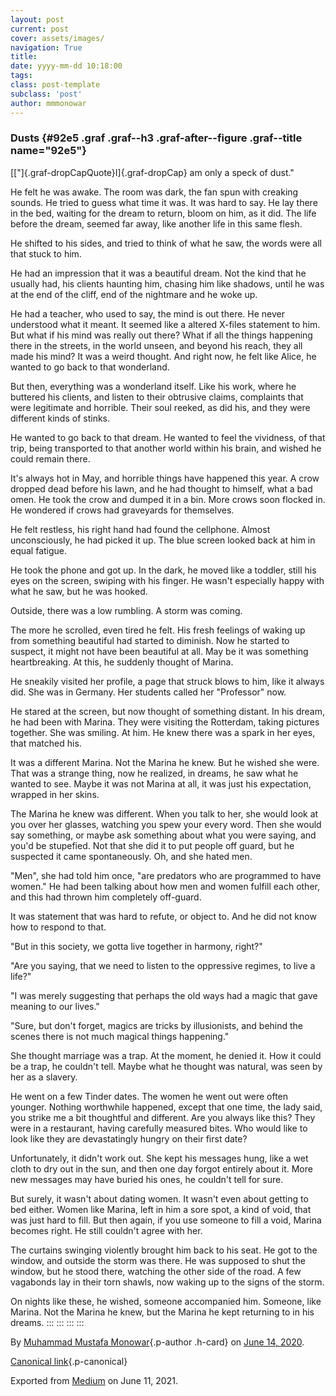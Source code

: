 ```yaml
---
layout: post
current: post
cover: assets/images/
navigation: True
title: 
date: yyyy-mm-dd 10:18:00
tags: 
class: post-template
subclass: 'post'
author: mmmonowar
---
```


### Dusts {#92e5 .graf .graf--h3 .graf-after--figure .graf--title name="92e5"}

[["]{.graf-dropCapQuote}I]{.graf-dropCap} am only a speck of dust."

He felt he was awake. The room was dark, the fan spun with creaking
sounds. He tried to guess what time it was. It was hard to say. He lay
there in the bed, waiting for the dream to return, bloom on him, as it
did. The life before the dream, seemed far away, like another life in
this same flesh.

He shifted to his sides, and tried to think of what he saw, the words
were all that stuck to him.

He had an impression that it was a beautiful dream. Not the kind that he
usually had, his clients haunting him, chasing him like shadows, until
he was at the end of the cliff, end of the nightmare and he woke up.

He had a teacher, who used to say, the mind is out there. He never
understood what it meant. It seemed like a altered X-files statement to
him. But what if his mind was really out there? What if all the things
happening there in the streets, in the world unseen, and beyond his
reach, they all made his mind? It was a weird thought. And right now, he
felt like Alice, he wanted to go back to that wonderland.

But then, everything was a wonderland itself. Like his work, where he
buttered his clients, and listen to their obtrusive claims, complaints
that were legitimate and horrible. Their soul reeked, as did his, and
they were different kinds of stinks.

He wanted to go back to that dream. He wanted to feel the vividness, of
that trip, being transported to that another world within his brain, and
wished he could remain there.

It's always hot in May, and horrible things have happened this year. A
crow dropped dead before his lawn, and he had thought to himself, what a
bad omen. He took the crow and dumped it in a bin. More crows soon
flocked in. He wondered if crows had graveyards for themselves.

He felt restless, his right hand had found the cellphone. Almost
unconsciously, he had picked it up. The blue screen looked back at him
in equal fatigue.

He took the phone and got up. In the dark, he moved like a toddler,
still his eyes on the screen, swiping with his finger. He wasn't
especially happy with what he saw, but he was hooked.

Outside, there was a low rumbling. A storm was coming.

The more he scrolled, even tired he felt. His fresh feelings of waking
up from something beautiful had started to diminish. Now he started to
suspect, it might not have been beautiful at all. May be it was
something heartbreaking. At this, he suddenly thought of Marina.

He sneakily visited her profile, a page that struck blows to him, like
it always did. She was in Germany. Her students called her "Professor"
now.

He stared at the screen, but now thought of something distant. In his
dream, he had been with Marina. They were visiting the Rotterdam, taking
pictures together. She was smiling. At him. He knew there was a spark in
her eyes, that matched his.

It was a different Marina. Not the Marina he knew. But he wished she
were. That was a strange thing, now he realized, in dreams, he saw what
he wanted to see. Maybe it was not Marina at all, it was just his
expectation, wrapped in her skins.

The Marina he knew was different. When you talk to her, she would look
at you over her glasses, watching you spew your every word. Then she
would say something, or maybe ask something about what you were saying,
and you'd be stupefied. Not that she did it to put people off guard, but
he suspected it came spontaneously. Oh, and she hated men.

"Men", she had told him once, "are predators who are programmed to have
women." He had been talking about how men and women fulfill each other,
and this had thrown him completely off-guard.

It was statement that was hard to refute, or object to. And he did not
know how to respond to that.

"But in this society, we gotta live together in harmony, right?"

"Are you saying, that we need to listen to the oppressive regimes, to
live a life?"

"I was merely suggesting that perhaps the old ways had a magic that gave
meaning to our lives."

"Sure, but don't forget, magics are tricks by illusionists, and behind
the scenes there is not much magical things happening."

She thought marriage was a trap. At the moment, he denied it. How it
could be a trap, he couldn't tell. Maybe what he thought was natural,
was seen by her as a slavery.

He went on a few Tinder dates. The women he went out were often younger.
Nothing worthwhile happened, except that one time, the lady said, you
strike me a bit thoughtful and different. Are you always like this? They
were in a restaurant, having carefully measured bites. Who would like to
look like they are devastatingly hungry on their first date?

Unfortunately, it didn't work out. She kept his messages hung, like a
wet cloth to dry out in the sun, and then one day forgot entirely about
it. More new messages may have buried his ones, he couldn't tell for
sure.

But surely, it wasn't about dating women. It wasn't even about getting
to bed either. Women like Marina, left in him a sore spot, a kind of
void, that was just hard to fill. But then again, if you use someone to
fill a void, Marina becomes right. He still couldn't agree with her.

The curtains swinging violently brought him back to his seat. He got to
the window, and outside the storm was there. He was supposed to shut the
window, but he stood there, watching the other side of the road. A few
vagabonds lay in their torn shawls, now waking up to the signs of the
storm.

On nights like these, he wished, someone accompanied him. Someone, like
Marina. Not the Marina he knew, but the Marina he kept returning to in
his dreams.
:::
:::
:::
:::

By [Muhammad Mustafa Monowar](https://medium.com/@mmmonowar){.p-author
.h-card} on [June 14, 2020](https://medium.com/p/432bf47b0385).

[Canonical
link](https://medium.com/@mmmonowar/picture-young-woman-at-a-table-poudre-de-riz-by-henri-de-toulouse-lautrec-1887-432bf47b0385){.p-canonical}

Exported from [Medium](https://medium.com) on June 11, 2021.
